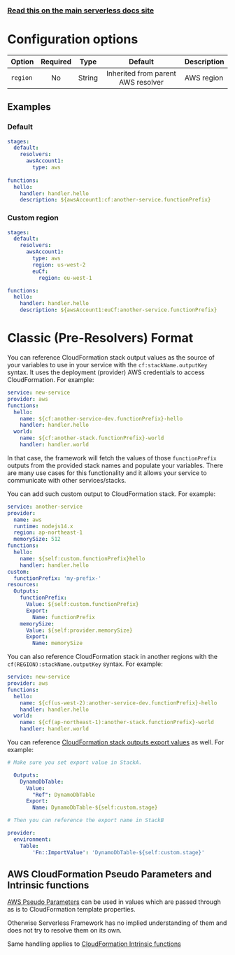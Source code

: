 <!--
title: Serverless Framework - Variables - CloudFormation Stack Outputs
description: How to reference AWS CloudFormation Stack Outputs in the Serverless Framework for enhanced service integration.
short_title: Serverless Variables - CloudFormation Outputs
keywords:
  [
    'Serverless Framework',
    'CloudFormation Stack Outputs',
    'AWS',
    'configuration',
    'deployment',
  ]
-->

<!-- DOCS-SITE-LINK:START automatically generated  -->

### [Read this on the main serverless docs site](https://www.serverless.com/framework/docs/guides/variables/cf-stack)

<!-- DOCS-SITE-LINK:END -->

# Configuration options

| Option       |  Required  |   Type    |              Default               | Description                                                           |
|--------------|:----------:|:---------:|:----------------------------------:|:----------------------------------------------------------------------|
| `region`     |     No     |  String   | Inherited from parent AWS resolver | AWS region                                                            |

## Examples

### Default

```yaml
stages:
  default:
    resolvers:
      awsAccount1:
        type: aws
        
functions:
  hello:
    handler: handler.hello
    description: ${awsAccount1:cf:another-service.functionPrefix}
```

### Custom region

```yaml
stages:
  default:
    resolvers:
      awsAccount1:
        type: aws
        region: us-west-2
        euCf:
          region: eu-west-1

functions:
  hello:
    handler: handler.hello
    description: ${awsAccount1:euCf:another-service.functionPrefix}
  ```

# Classic (Pre-Resolvers) Format

You can reference CloudFormation stack output values as the source of your variables to use in your service with the `cf:stackName.outputKey` syntax.
It uses the deployment (provider) AWS credentials to access CloudFormation.
For example:

```yml
service: new-service
provider: aws
functions:
  hello:
    name: ${cf:another-service-dev.functionPrefix}-hello
    handler: handler.hello
  world:
    name: ${cf:another-stack.functionPrefix}-world
    handler: handler.world
```

In that case, the framework will fetch the values of those `functionPrefix` outputs from the provided stack names and populate your variables. There are many use cases for this functionality and it allows your service to communicate with other services/stacks.

You can add such custom output to CloudFormation stack. For example:

```yml
service: another-service
provider:
  name: aws
  runtime: nodejs14.x
  region: ap-northeast-1
  memorySize: 512
functions:
  hello:
    name: ${self:custom.functionPrefix}hello
    handler: handler.hello
custom:
  functionPrefix: 'my-prefix-'
resources:
  Outputs:
    functionPrefix:
      Value: ${self:custom.functionPrefix}
      Export:
        Name: functionPrefix
    memorySize:
      Value: ${self:provider.memorySize}
      Export:
        Name: memorySize
```

You can also reference CloudFormation stack in another regions with the `cf(REGION):stackName.outputKey` syntax. For example:

```yml
service: new-service
provider: aws
functions:
  hello:
    name: ${cf(us-west-2):another-service-dev.functionPrefix}-hello
    handler: handler.hello
  world:
    name: ${cf(ap-northeast-1):another-stack.functionPrefix}-world
    handler: handler.world
```

You can reference [CloudFormation stack outputs export values](http://docs.aws.amazon.com/AWSCloudFormation/latest/UserGuide/outputs-section-structure.html) as well. For example:

```yml
# Make sure you set export value in StackA.

  Outputs:
    DynamoDbTable:
      Value:
        "Ref": DynamoDbTable
      Export:
        Name: DynamoDbTable-${self:custom.stage}

# Then you can reference the export name in StackB

provider:
  environment:
    Table:
        'Fn::ImportValue': 'DynamoDbTable-${self:custom.stage}'
```

## AWS CloudFormation Pseudo Parameters and Intrinsic functions

[AWS Pseudo Parameters](http://docs.aws.amazon.com/AWSCloudFormation/latest/UserGuide/pseudo-parameter-reference.html)
can be used in values which are passed through as is to CloudFormation template properties.

Otherwise Serverless Framework has no implied understanding of them and does not try to resolve them on its own.

Same handling applies to [CloudFormation Intrinsic functions](https://docs.aws.amazon.com/AWSCloudFormation/latest/UserGuide/intrinsic-function-reference.html)
